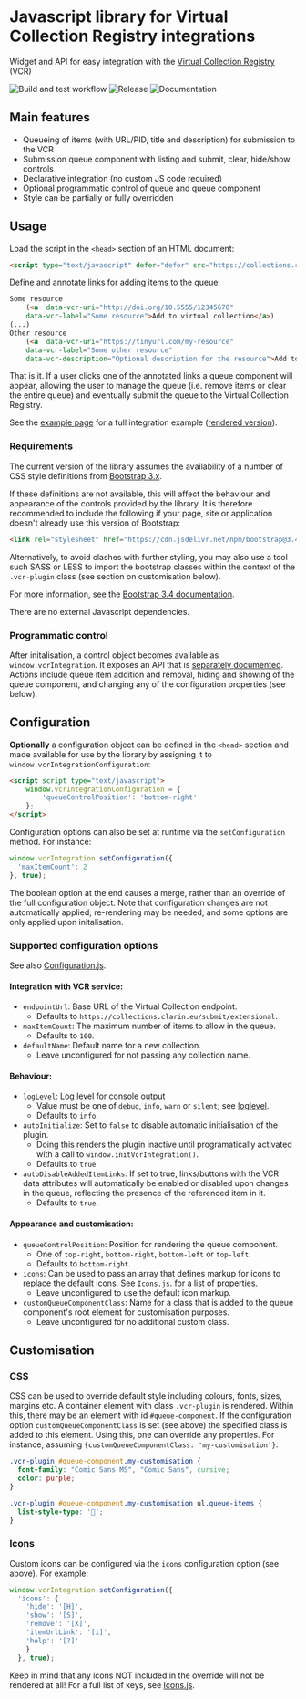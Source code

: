 # Javascript library for Virtual Collection Registry integrations

Widget and API for easy integration with the [Virtual Collection Registry](https://collections.clarin.eu) (VCR)

![Build and test workflow](https://github.com/clarin-eric/js-vcr-integration/actions/workflows/webpack.yml/badge.svg?branch=main)
![Release](https://github.com/clarin-eric/js-vcr-integration/actions/workflows/release.yml/badge.svg?branch=main)
![Documentation](https://github.com/clarin-eric/js-vcr-integration/actions/workflows/pages/pages-build-deployment/badge.svg?branch=main)

## Main features

* Queueing of items (with URL/PID, title and description) for submission to the VCR
* Submission queue component with listing and submit, clear, hide/show controls
* Declarative integration (no custom JS code required)
* Optional programmatic control of queue and queue component
* Style can be partially or fully overridden

## Usage

Load the script in the `<head>` section of an HTML document:
```html
<script type="text/javascript" defer="defer" src="https://collections.clarin.eu/script/vcr-integration/v1/vcr-integration.js"></script>
```

Define and annotate links for adding items to the queue:
```html
Some resource
    (<a  data-vcr-uri="http://doi.org/10.5555/12345678" 
    data-vcr-label="Some resource">Add to virtual collection</a>)
(...)
Other resource 
    (<a  data-vcr-uri="https://tinyurl.com/my-resource" 
    data-vcr-label="Some other resource"
    data-vcr-description="Optional description for the resource">Add to virtual collection</a>)
```

That is it. If a user clicks one of the annotated links a queue component will appear, allowing the user to manage the
queue (i.e. remove items or clear the entire queue) and eventually submit the queue to the Virtual Collection Registry.

See the [example page](./dist/example.html) for a full integration example ([rendered version](https://htmlpreview.github.io/?https://github.com/clarin-eric/js-vcr-integration/blob/main/dist/example.html)).

### Requirements

The current version of the library assumes the availability of a number of CSS style definitions from
[Bootstrap 3.x](https://getbootstrap.com/docs/3.4/). 

If these definitions are not available, this will affect the behaviour and appearance of the controls provided by the library. 
It is therefore recommended to include the following if your page, site or application doesn't already use this version of
Bootstrap:

```html
<link rel="stylesheet" href="https://cdn.jsdelivr.net/npm/bootstrap@3.4.1/dist/css/bootstrap.min.css" integrity="sha384-HSMxcRTRxnN+Bdg0JdbxYKrThecOKuH5zCYotlSAcp1+c8xmyTe9GYg1l9a69psu" crossorigin="anonymous">
```

Alternatively, to avoid clashes with further styling, you may also use a tool such SASS or LESS to import the bootstrap classes
within the context of the `.vcr-plugin` class (see section on customisation below).

For more information, see the [Bootstrap 3.4 documentation](https://getbootstrap.com/docs/3.4/getting-started/).

There are no external Javascript dependencies.

### Programmatic control

After initalisation, a control object becomes available as `window.vcrIntegration`. It exposes an API that is
[separately documented](https://clarin-eric.github.io/js-vcr-integration/VCRIntegration.html). Actions include queue
item addition and removal, hiding and showing of the queue component, and changing any of the configuration properties
(see below).

## Configuration

**Optionally** a configuration object can be defined in the `<head>` section and made available for use by the library 
by assigning it to `window.vcrIntegrationConfiguration`:
```html
<script script type="text/javascript">
    window.vcrIntegrationConfiguration = {
        'queueControlPosition': 'bottom-right'
    };
</script>
```

Configuration options can also be set at runtime via the `setConfiguration` method. For instance:
```js
window.vcrIntegration.setConfiguration({
  'maxItemCount': 2
}, true);
```

The boolean option at the end causes a merge, rather than an override of the full configuration object. Note that configuration changes are not automatically applied; re-rendering may be needed, and some options are only applied upon initalisation.

### Supported configuration options

See also [Configuration.js](./src/Configuration.js).

#### Integration with VCR service:
* `endpointUrl`: Base URL of the Virtual Collection endpoint.
  * Defaults to `https://collections.clarin.eu/submit/extensional`.
* `maxItemCount`: The maximum number of items to allow in the queue.
  * Defaults to `100`.
* `defaultName`: Default name for a new collection.
  * Leave unconfigured for not passing any collection name.

#### Behaviour:
* `logLevel`: Log level for console output 
  * Value must be one of `debug`, `info`, `warn` or `silent`; see [loglevel](https://github.com/pimterry/loglevel).
  * Defaults to `info`.
* `autoInitialize`: Set to `false` to disable automatic initialisation of the plugin.
  * Doing this renders the plugin inactive until programatically activated with a call to `window.initVcrIntegration()`.
  * Defaults to `true`
* `autoDisableAddedItemLinks`: If set to true, links/buttons with the VCR data attributes will automatically be enabled or disabled upon changes in the queue, reflecting the presence of the referenced item in it.
  * Defaults to `true`.

#### Appearance and customisation:
* `queueControlPosition`: Position for rendering the queue component.
  * One of `top-right`, `bottom-right`, `bottom-left` or `top-left`.
  * Defaults to `bottom-right`.
* `icons`: Can be used to pass an array that defines markup for icons to replace the default icons. See `Icons.js`.
for a list of properties.
  * Leave unconfigured to use the default icon markup.
* `customQueueComponentClass`: Name for a class that is added to the queue component's root element for customisation purposes.
  * Leave unconfigured for no additional custom class.

## Customisation

### CSS

CSS can be used to override default style including colours, fonts, sizes, margins etc. A container element with class `.vcr-plugin` is rendered. Within this, there may be an element with id `#queue-component`. If the configuration option `customQueueComponentClass` is set (see above) the specified class is added to this element. Using this, one can override any properties. For instance, assuming `{customQueueComponentClass: 'my-customisation'}`:

```css
.vcr-plugin #queue-component.my-customisation {
  font-family: "Comic Sans MS", "Comic Sans", cursive;
  color: purple;
}

.vcr-plugin #queue-component.my-customisation ul.queue-items {
  list-style-type: '🎉';
}
```

### Icons

Custom icons can be configured via the `icons` configuration option (see above). For example:
```js
window.vcrIntegration.setConfiguration({
  'icons': {
    'hide': '[H]',
    'show': '[S]',
    'remove': '[X]',
    'itemUrlLink': '[i]',
    'help': '[?]'
    }
  }, true);
```
Keep in mind that any icons NOT included in the override will not be rendered at all! For a full list of keys, see [Icons.js](src/Icons.js).